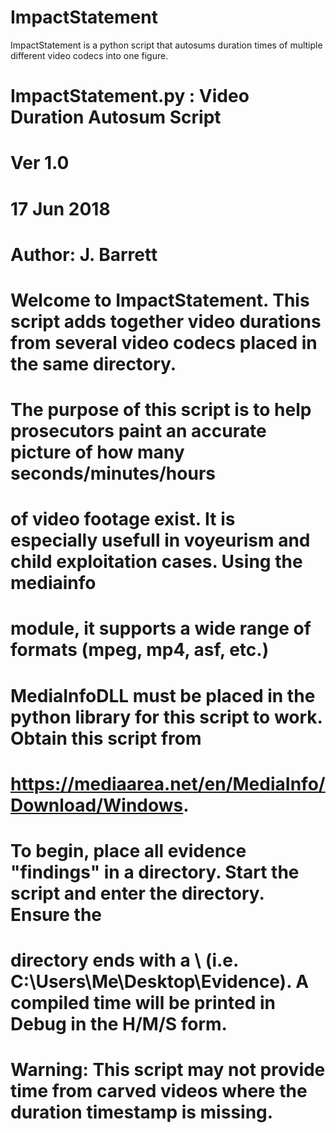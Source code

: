 # ImpactStatement
ImpactStatement is a python script that autosums duration times of multiple different video codecs into one figure. 


# ImpactStatement.py : Video Duration Autosum Script
# Ver 1.0
# 17 Jun 2018
# Author: J. Barrett

# Welcome to ImpactStatement. This script adds together video durations from several video codecs placed in the same directory.
# The purpose of this script is to help prosecutors paint an accurate picture of how many seconds/minutes/hours 
# of video footage exist. It is especially usefull in voyeurism and child exploitation cases. Using the mediainfo
# module, it supports a wide range of formats (mpeg, mp4, asf, etc.) 

# MediaInfoDLL must be placed in the python library for this script to work. Obtain this script from 
# https://mediaarea.net/en/MediaInfo/Download/Windows. 

# To begin, place all evidence "findings" in a directory. Start the script and enter the directory. Ensure the 
# directory ends with a \ (i.e. C:\Users\Me\Desktop\Evidence\). A compiled time will be printed in Debug in the H/M/S form.

# Warning: This script may not provide time from carved videos where the duration timestamp is missing. 

